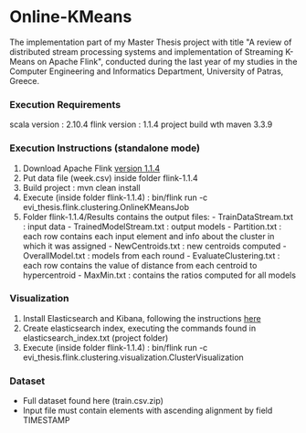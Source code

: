 # Online-KMeans
The implementation part of my Master Thesis project with title "A review of distributed stream processing systems and implementation of Streaming K-Means on Apache Flink", conducted during the last year of my studies in the Computer Engineering and Informatics Department, University of Patras, Greece.

### Execution Requirements
  scala version : 2.10.4
  flink version : 1.1.4
  project build wth maven 3.3.9

### Execution Instructions (standalone mode)
  1. Download Apache Flink [version 1.1.4](http://flink.apache.org/downloads.html)
  2. Put data file (week.csv) inside folder flink-1.1.4
  3. Build project : mvn clean install
  4. Execute (inside folder flink-1.1.4) :
  bin/flink run -c evi_thesis.flink.clustering.OnlineKMeansJob <path to file flink-online-kmeans-1.1.4- fat.jar>
  5. Folder flink-1.1.4/Results contains the output files:
    - TrainDataStream.txt : input data
    - TrainedModelStream.txt : output models
    - Partition.txt : each row contains each input element and info about the cluster in which it was
    assigned
    - NewCentroids.txt : new centroids computed
    - OverallModel.txt : models from each round
    - EvaluateClustering.txt : each row contains the value of distance from each centroid to
    hypercentroid
    - MaxMin.txt : contains the ratios computed for all models
### Visualization
  1. Install Elasticsearch and Kibana, following the instructions [here](http://training.data-artisans.com/elastic.html)
  2. Create elasticsearch index, executing the commands found in elasticsearch_index.txt (project
  folder)
  3. Execute (inside folder flink-1.1.4) :
  bin/flink run -c evi_thesis.flink.clustering.visualization.ClusterVisualization <path to file flink-online- kmeans-1.1.4-fat.jar>
### Dataset
  - Full dataset found here (train.csv.zip)
  - Input file must contain elements with ascending alignment by field TIMESTAMP
